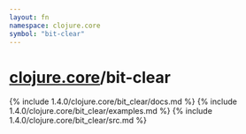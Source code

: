 ```yaml
---
layout: fn
namespace: clojure.core
symbol: "bit-clear"
---
```


# [clojure.core](../)/bit-clear

{% include 1.4.0/clojure.core/bit_clear/docs.md %}
{% include 1.4.0/clojure.core/bit_clear/examples.md %}
{% include 1.4.0/clojure.core/bit_clear/src.md %}

